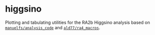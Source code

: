 # higgsino
Plotting and tabulating utilities for the RA2b Higgsino analysis based on [`manuelfs/analysis_code`](https://github.com/manuelfs/analysis_code) and [`ald77/ra4_macros`](https://github.com/ald77/ra4_macros).
